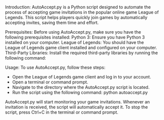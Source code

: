 Introduction:
AutoAccept.py is a Python script designed to automate the process of accepting game invitations in the popular online game League of Legends.
This script helps players quickly join games by automatically accepting invites, saving them time and effort.

Prerequisites:
Before using AutoAccept.py, make sure you have the following prerequisites installed:
Python 3: Ensure you have Python 3 installed on your computer.
League of Legends: You should have the League of Legends game client installed and configured on your computer.
Third-Party Libraries: Install the required third-party libraries by running the following command:

Usage:
To use AutoAccept.py, follow these steps:
 - Open the League of Legends game client and log in to your account.
 - Open a terminal or command prompt.
 - Navigate to the directory where the AutoAccept.py script is located.
 - Run the script using the following command:
    python autoaccept.py
    
AutoAccept.py will start monitoring your game invitations. Whenever an invitation is received, the script will automatically accept it.
To stop the script, press Ctrl+C in the terminal or command prompt.
